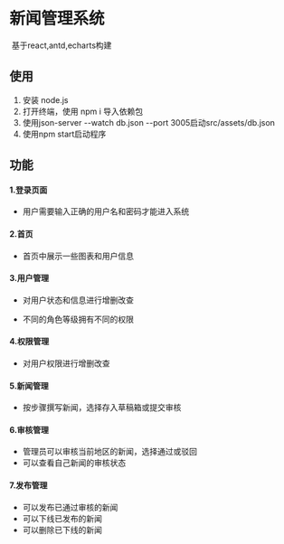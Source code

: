 # 新闻管理系统

​										基于react,antd,echarts构建

## 使用

1.  安装 node.js
2.  打开终端，使用 npm i 导入依赖包
3.  使用json-server --watch db.json --port 3005启动src/assets/db.json
4.  使用npm start启动程序

## 功能

#### 1.登录页面

-   用户需要输入正确的用户名和密码才能进入系统

#### 2.首页

-   首页中展示一些图表和用户信息

#### 3.用户管理

-   对用户状态和信息进行增删改查

-   不同的角色等级拥有不同的权限

#### 4.权限管理

-   对用户权限进行增删改查

#### 5.新闻管理

-   按步骤撰写新闻，选择存入草稿箱或提交审核

#### 6.审核管理

-   管理员可以审核当前地区的新闻，选择通过或驳回
-   可以查看自己新闻的审核状态

#### 7.发布管理

-   可以发布已通过审核的新闻
-   可以下线已发布的新闻
-   可以删除已下线的新闻
